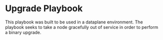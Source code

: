 # Upgrade Playbook

This playbook was built to be used in a dataplane environment. The playbook seeks to take a node gracefully out of service in order to perform a binary upgrade.

